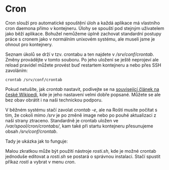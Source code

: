 # Cron

Cron slouží pro automatické spouštění úloh a každá aplikace má vlastního cron daemona přímo v kontejneru. Úlohy se spouští pod stejným uživatelem jako běží aplikace. Bohužel nemůžeme úplně zachovat standardní postupy práce s cronem jako v normálním unixovém systému, ale museli jsme je ohnout pro kontejnery.

Seznam úkolů se drží v tzv. crontabu a ten najdete v */srv/conf/crontab*. Změny provádějte v tomto souboru. Po jeho uložení se ještě neprojeví ale reload pravidel můžete provést buď restartem kontejneru a nebo přes SSH zavoláním:

```crontab /srv/conf/crontab```

Pokud netušíte, jak *crontab* nastavit, podívejte se na [související článek na české Wikipedi](http://cs.wikipedia.org/wiki/Cron), kde je jeho nastavení velmi dobře popsané. Můžete se ale bez obav obrátit i na naši technickou podporu.

V běžném systému stačí zavolat *crontab -e*, ale na Roští musíte počítat s tím, že cokoli mimo */srv* je po změně image nebo po pouhé aktualizaci z naší strany ztraceno. Standardně je crontab uložen ve */var/spool/cron/crontabs/*, kam také při startu kontejneru přesunujeme obsah */srv/conf/crontab*.

Tady je ukázka jak to funguje:

<script type="text/javascript" src="https://asciinema.org/a/6t1rutdek6wyacktz8ffm6jfr.js" id="asciicast-6t1rutdek6wyacktz8ffm6jfr" async></script>

Malou zkratkou může být použití nástroje *rosti.sh*, kde je možné crontab jednoduše editovat a *rosti.sh* se postará o správnou instalaci. Stačí spustit příkaz *rosti* a vybrat v menu *cron*.
